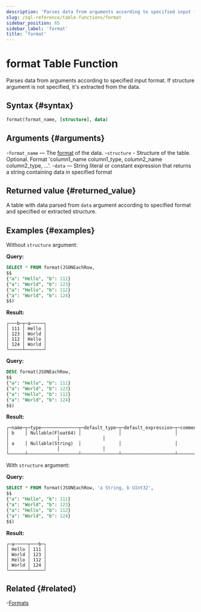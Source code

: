 ```yaml
---
description: 'Parses data from arguments according to specified input format. If structure argument is not specified, it''s extracted from the data.'
slug: /sql-reference/table-functions/format
sidebar_position: 65
sidebar_label: 'format'
title: 'format'
---
```


# format Table Function

Parses data from arguments according to specified input format. If structure argument is not specified, it's extracted from the data.

## Syntax {#syntax}

```sql
format(format_name, [structure], data)
```

## Arguments {#arguments}

-`format_name` — The [format](/sql-reference/formats) of the data.
-`structure` - Structure of the table. Optional. Format 'column1_name column1_type, column2_name column2_type, ...'.
-`data` — String literal or constant expression that returns a string containing data in specified format

## Returned value {#returned_value}

A table with data parsed from `data` argument according to specified format and specified or extracted structure.

## Examples {#examples}

Without `structure` argument:

**Query:**

```sql
SELECT * FROM format(JSONEachRow,
$$
{"a": "Hello", "b": 111}
{"a": "World", "b": 123}
{"a": "Hello", "b": 112}
{"a": "World", "b": 124}
$$)
```

**Result:**

```response
┌───b─┬─a─────┐
│ 111 │ Hello │
│ 123 │ World │
│ 112 │ Hello │
│ 124 │ World │
└─────┴───────┘
```

**Query:**

```sql
DESC format(JSONEachRow,
$$
{"a": "Hello", "b": 111}
{"a": "World", "b": 123}
{"a": "Hello", "b": 112}
{"a": "World", "b": 124}
$$)
```

**Result:**

```response
┌─name─┬─type──────────────┬─default_type─┬─default_expression─┬─comment─┬─codec_expression─┬─ttl_expression─┐
│ b    │ Nullable(Float64) │              │                    │         │                  │                │
│ a    │ Nullable(String)  │              │                    │         │                  │                │
└──────┴───────────────────┴──────────────┴────────────────────┴─────────┴──────────────────┴────────────────┘
```

With `structure` argument:

**Query:**

```sql
SELECT * FROM format(JSONEachRow, 'a String, b UInt32',
$$
{"a": "Hello", "b": 111}
{"a": "World", "b": 123}
{"a": "Hello", "b": 112}
{"a": "World", "b": 124}
$$)
```

**Result:**

```response
┌─a─────┬───b─┐
│ Hello │ 111 │
│ World │ 123 │
│ Hello │ 112 │
│ World │ 124 │
└───────┴─────┘
```

## Related {#related}

-[Formats](../../interfaces/formats.md)
